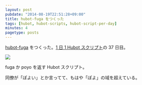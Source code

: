 ```yaml
---
layout: post
pubdate: "2014-08-19T22:51:28+09:00"
title: hubot-fuga をつくった
tags: [hubot, hubot-scripts, hubot-script-per-day]
minutes: 4
pagetype: posts
---
```

[hubot-fuga][gh:bouzuya/hubot-fuga] をつくった。[1 日 1 Hubot スクリプト][hubot-script-per-day]の 37 日目。

![](http://img.f.hatena.ne.jp/images/fotolife/b/bouzuya/20140819/20140819224923.gif)

fuga か poyo を返す Hubot スクリプト。

同僚が「ぽよい」とか言ってて、もはや「ぽよ」の域を超えている。

[gh:bouzuya/hubot-fuga]: https://github.com/bouzuya/hubot-fuga
[hubot-script-per-day]: http://blog.bouzuya.net/posts?tags=hubot-script-per-day
